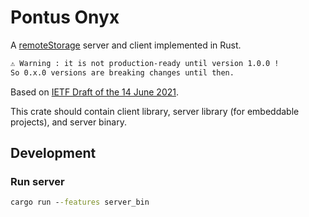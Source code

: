 # Pontus Onyx

A [remoteStorage](https://remotestorage.io/) server and client implemented in Rust.

```txt
⚠ Warning : it is not production-ready until version 1.0.0 !
So 0.x.0 versions are breaking changes until then.
```

Based on [IETF Draft of the 14 June 2021](https://datatracker.ietf.org/doc/html/draft-dejong-remotestorage-17).

This crate should contain client library, server library (for embeddable projects), and server binary.

## Development

### Run server

```cmd
cargo run --features server_bin
```
